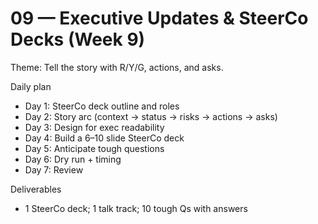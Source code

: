 # 09 — Executive Updates & SteerCo Decks (Week 9)

Theme: Tell the story with R/Y/G, actions, and asks.

Daily plan
- Day 1: SteerCo deck outline and roles
- Day 2: Story arc (context → status → risks → actions → asks)
- Day 3: Design for exec readability
- Day 4: Build a 6–10 slide SteerCo deck
- Day 5: Anticipate tough questions
- Day 6: Dry run + timing
- Day 7: Review

Deliverables
- 1 SteerCo deck; 1 talk track; 10 tough Qs with answers
